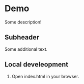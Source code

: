 # Demo

Some description!

## Subheader

Some additional text.

## Local develeopment

1. Open index.html in your browser.
